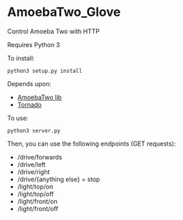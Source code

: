 AmoebaTwo_Glove
===============

Control Amoeba Two with HTTP

Requires Python 3

To install:

    python3 setup.py install

Depends upon:

* [AmoebaTwo lib](https://github.com/chrisalexander/AmoebaTwo)
* [Tornado](https://github.com/facebook/tornado)

To use:

    python3 server.py

Then, you can use the following endpoints (GET requests):

* /drive/forwards
* /drive/left
* /drive/right
* /drive/{anything else} = stop
* /light/top/on
* /light/top/off
* /light/front/on
* /light/front/off
